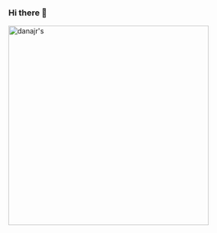 ### Hi there 👋

<!--
**iamdanajr/iamdanajr** is a ✨ _special_ ✨ repository because its `README.md` (this file) appears on your GitHub profile.

Here are some ideas to get you started:

- 🔭 I’m currently working on ...
- 🌱 I’m currently learning ...
- 👯 I’m looking to collaborate on ...
- 🤔 I’m looking for help with ...
- 💬 Ask me about ...
- 📫 How to reach me: ...
- 😄 Pronouns: ...
- ⚡ Fun fact: ...
-->

<a href="https://app.daily.dev/danajr"><img src="https://api.daily.dev/devcards/9e6b7cba141d4a15b484e84e51de79cc.png?r=1je" width="400" alt="danajr's"/></a>
